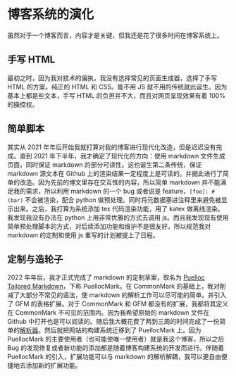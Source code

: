 # 博客系统的演化

虽然对于一个博客而言，内容才是关键，但我还是花了很多时间在博客系统上。

## 手写 HTML

最初之时，因为我对技术的偏执，我没有选择常见的页面生成器，选择了手写 HTML 的方案。纯正的 HTML 和 CSS。能不用 JS 就不用的传统就此诞生。因为基本上都是些文本，手写 HTML 的负担并不大，而且对网页呈现效果有着 100% 的操控权。

## 简单脚本

其实从 2021 年年后开始我就打算对我的博客进行现代化改造，但是迟迟没有完成。直到 2021 年下半年，我才确定了现代化的方向：使用 markdown 文件生成页面，同时保证 markdown 的部分可读性。这也诞生第二条传统，保证 markdown 源文本在 Github 上的渲染结果一定程度上是可读的。并据此进行了简单的改造。因为先前的博文里存在交互性的内容，所以简单 markdown 并不能满足我的需求，所以利用 markdown 的一个 bug 或者说是 feature，`[foo]: #(bar)` 不会被渲染，配合 python 做预处理。同时将元数据塞进注释里来避免被显示出来。之后，我打算为系统添加 tex 代码渲染功能，用了 katex 做离线渲染。我发现我没有办法在 python 上用非常优雅的方式去调用 js。而且我发现现有使用简单预处理脚本的方式，对后续添加功能和维护不是很友好。所以规范我对 markdown 的定制和使用 js 重写的计划被提上了日程。

## 定制与造轮子

2022 年年后，我才正式完成了 markdown 的定制草案，取名为 [Puelloc Tailored Markdown](https://github.com/Puellaquae/PuellocMark)，下称 PuellocMark。在 CommonMark 的基础上，我对削减了大部分不常见的语法，使 markdown 的解析工作可以尽可能的简单。并引入了 GFM 的表格扩展。对于 CommonMark 和 GFM 都没有的扩展，我都将其定义在 CommonMark 不可见的范围内。因为我希望原始的 markdown 文件在 Github 中打开也是可以阅读的。随后我大概花费了两到三周的时间完成了一份简单的[解析器](https://www.npmjs.com/package/jsptm)。然后就把网站的构建系统迁移到了 PuellocMark 上。因为 PuellocMark 的主要使用者（也可能使唯一使用者）就是我这个博客，所以之后 Bug 的发现修复或者新功能的添加都是随着博客构建系统的开发而进行。伴随着 PuellocMark 的引入，扩展功能可以与 markdown 的解析解耦，我可以更自由便捷地去添加新的扩展功能。
